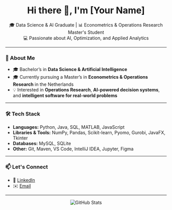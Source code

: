 <h1 align="center">Hi there 👋, I'm [Your Name]</h1>

<p align="center">
  🎓 Data Science & AI Graduate | 📊 Econometrics & Operations Research Master's Student <br>
  💻 Passionate about AI, Optimization, and Applied Analytics
</p>

---

### 🧠 About Me

- 🎓 Bachelor’s in **Data Science & Artificial Intelligence**
- 🎓 Currently pursuing a Master’s in **Econometrics & Operations Research** in the Netherlands
- 💡 Interested in **Operations Research**, **AI-powered decision systems**, and **intelligent software for real-world problems**

---

### 🛠️ Tech Stack

- **Languages:** Python, Java, SQL, MATLAB, JavaScript
- **Libraries & Tools:** NumPy, Pandas, Scikit-learn, Pyomo, Gurobi, JavaFX, Tkinter  
- **Databases:** MySQL, SQLite  
- **Other:** Git, Maven, VS Code, IntelliJ IDEA, Jupyter, Figma

---


### 📫 Let's Connect

- 💼 [LinkedIn](https://www.linkedin.com/in/ercikanalp)  
- ✉️ [Email](mailto:ercikanmustafaalp@gmail.com)  

---

<p align="center">
  <img src="https://github-readme-stats.vercel.app/api?username=your-github-username&show_icons=true&theme=default&hide=prs&count_private=true" alt="GitHub Stats" />
</p>

